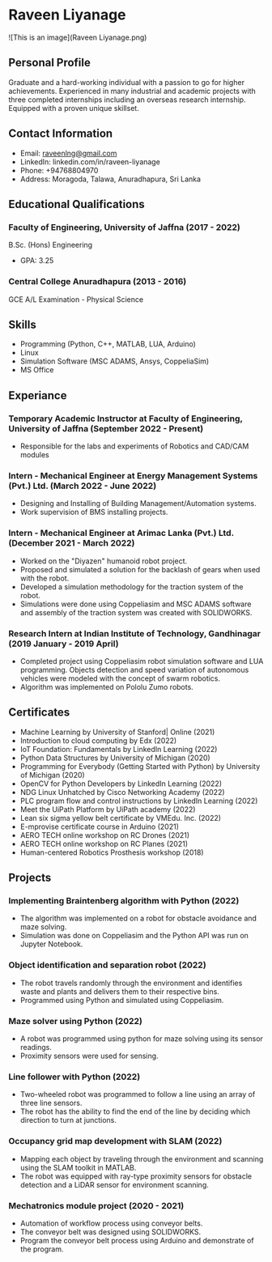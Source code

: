 # Raveen Liyanage
![This is an image](Raveen Liyanage.png)
## Personal Profile
Graduate and a hard-working individual with a passion to go for higher achievements. Experienced in many industrial and academic projects with three completed internships including an overseas research internship. Equipped with a proven unique skillset.

## Contact Information
* Email: raveenlng@gmail.com
* LinkedIn: linkedin.com/in/raveen-liyanage
* Phone: +94768804970
* Address: Moragoda, Talawa, Anuradhapura, Sri Lanka

## Educational Qualifications
### Faculty of Engineering, University of Jaffna (2017 - 2022)
B.Sc. (Hons) Engineering
* GPA: 3.25

### Central College Anuradhapura (2013 - 2016)
GCE A/L Examination - Physical Science

## Skills
* Programming (Python, C++, MATLAB, LUA, Arduino)
* Linux
* Simulation Software (MSC ADAMS, Ansys, CoppeliaSim)
* MS Office

## Experiance
### Temporary Academic Instructor at Faculty of Engineering, University of Jaffna (September 2022 - Present)
* Responsible for the labs and experiments of Robotics and CAD/CAM modules

### Intern - Mechanical Engineer at Energy Management Systems (Pvt.) Ltd. (March 2022 - June 2022)
* Designing and Installing of Building Management/Automation systems.
* Work supervision of BMS installing projects.

### Intern - Mechanical Engineer at Arimac Lanka (Pvt.) Ltd. (December 2021 - March 2022)
* Worked on the "Diyazen" humanoid robot project.
* Proposed and simulated a solution for the backlash of gears when used with the robot. 
* Developed a simulation methodology for the traction system of the robot.
* Simulations were done using Coppeliasim and MSC ADAMS software and assembly of the traction system was created with SOLIDWORKS.

### Research Intern at Indian Institute of Technology, Gandhinagar (2019 January - 2019 April)
* Completed project using Coppeliasim robot simulation software and LUA programming. Objects detection and speed variation of autonomous vehicles were modeled with the concept of swarm robotics.
* Algorithm was implemented on Pololu Zumo robots.

## Certificates
* Machine Learning by University of Stanford| Online (2021)
* Introduction to cloud computing by Edx (2022)
* IoT Foundation: Fundamentals by LinkedIn Learning (2022)
* Python Data Structures by University of Michigan (2020)
* Programming for Everybody (Getting Started with Python) by University of Michigan (2020)
* OpenCV for Python Developers by LinkedIn Learning (2022)
* NDG Linux Unhatched by Cisco Networking Academy (2022)
* PLC program flow and control instructions by LinkedIn Learning (2022)
* Meet the UiPath Platform by UiPath academy (2022)
* Lean six sigma yellow belt certificate by VMEdu. Inc. (2022)
* E-mprovise certificate course in Arduino (2021)
* AERO TECH online workshop on RC Drones (2021)
* AERO TECH online workshop on RC Planes (2021)
* Human-centered Robotics Prosthesis workshop (2018)

## Projects
### Implementing Braintenberg algorithm with Python (2022)
* The algorithm was implemented on a robot for obstacle avoidance and maze solving.
* Simulation was done on Coppeliasim and the Python API was run on Jupyter Notebook.

### Object identification and separation robot (2022)
* The robot travels randomly through the environment and identifies waste and plants and delivers them to their respective bins.
* Programmed using Python and simulated using Coppeliasim.

### Maze solver using Python (2022)
* A robot was programmed using python for maze solving using its sensor readings.
* Proximity sensors were used for sensing.

### Line follower with Python (2022)
* Two-wheeled robot was programmed to follow a line using an array of three line sensors.
* The robot has the ability to find the end of the line by deciding which direction to turn at junctions.

### Occupancy grid map development with SLAM (2022)
* Mapping each object by traveling through the environment and scanning using the SLAM toolkit in MATLAB.
* The robot was equipped with ray-type proximity sensors for obstacle detection and a LiDAR sensor for environment scanning.

### Mechatronics module project (2020 - 2021)
* Automation of workflow process using conveyor belts.
* The conveyor belt was designed using SOLIDWORKS.
* Program the conveyor belt process using Arduino and demonstrate of the program.
